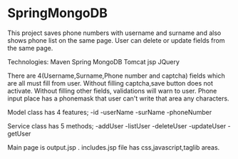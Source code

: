 SpringMongoDB
=============

This project saves phone numbers with username and surname and also shows phone list on the same page. User can delete or update fields from the same page.

Technologies:
Maven
Spring
MongoDB
Tomcat
jsp
JQuery

  There are 4(Username,Surname,Phone number and captcha) fields which are all must fill from user. Without filling captcha,save button does not activate. Without filling other fields, validations will warn to user. Phone input place has a phonemask that user can't write that area any characters.
  
  Model class has 4 features;
    -id
    -userName
    -surName
    -phoneNumber
    
  Service class has 5 methods;
    -addUser
    -listUser
    -deleteUser
    -updateUser
    -getUser
    
Main page is output.jsp . includes.jsp file has css,javascript,taglib areas.
    
  


